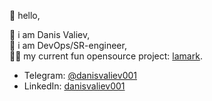 👋 hello,  

🙂 i am Danis Valiev,  
🥷 i am DevOps/SR-engineer,  
👨‍💻 my current fun opensource project: [lamark](https://github.com/danisvaliev001/lamark).

+ Telegram: [@danisvaliev001](https://danisvaliev001.t.me)  
+ LinkedIn: [danisvaliev001](https://www.linkedin.com/in/danisvaliev001/)
